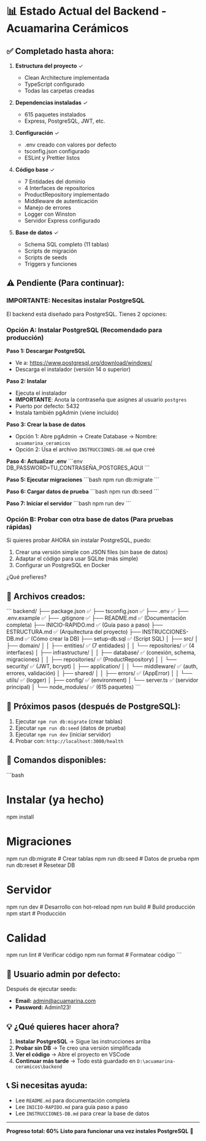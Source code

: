 # 📊 Estado Actual del Backend - Acuamarina Cerámicos

## ✅ Completado hasta ahora:

1. **Estructura del proyecto** ✓
   - Clean Architecture implementada
   - TypeScript configurado
   - Todas las carpetas creadas

2. **Dependencias instaladas** ✓
   - 615 paquetes instalados
   - Express, PostgreSQL, JWT, etc.

3. **Configuración** ✓
   - .env creado con valores por defecto
   - tsconfig.json configurado
   - ESLint y Prettier listos

4. **Código base** ✓
   - 7 Entidades del dominio
   - 4 Interfaces de repositorios
   - ProductRepository implementado
   - Middleware de autenticación
   - Manejo de errores
   - Logger con Winston
   - Servidor Express configurado

5. **Base de datos** ✓
   - Schema SQL completo (11 tablas)
   - Scripts de migración
   - Scripts de seeds
   - Triggers y funciones

## ⚠️ Pendiente (Para continuar):

### IMPORTANTE: Necesitas instalar PostgreSQL

El backend está diseñado para PostgreSQL. Tienes 2 opciones:

### Opción A: Instalar PostgreSQL (Recomendado para producción)

**Paso 1: Descargar PostgreSQL**
- Ve a: https://www.postgresql.org/download/windows/
- Descarga el instalador (versión 14 o superior)

**Paso 2: Instalar**
- Ejecuta el instalador
- **IMPORTANTE**: Anota la contraseña que asignes al usuario `postgres`
- Puerto por defecto: 5432
- Instala también pgAdmin (viene incluido)

**Paso 3: Crear la base de datos**
- Opción 1: Abre pgAdmin → Create Database → Nombre: `acuamarina_ceramicos`
- Opción 2: Usa el archivo `INSTRUCCIONES-DB.md` que creé

**Paso 4: Actualizar .env**
\`\`\`env
DB_PASSWORD=TU_CONTRASEÑA_POSTGRES_AQUI
\`\`\`

**Paso 5: Ejecutar migraciones**
\`\`\`bash
npm run db:migrate
\`\`\`

**Paso 6: Cargar datos de prueba**
\`\`\`bash
npm run db:seed
\`\`\`

**Paso 7: Iniciar el servidor**
\`\`\`bash
npm run dev
\`\`\`

### Opción B: Probar con otra base de datos (Para pruebas rápidas)

Si quieres probar AHORA sin instalar PostgreSQL, puedo:
1. Crear una versión simple con JSON files (sin base de datos)
2. Adaptar el código para usar SQLite (más simple)
3. Configurar un PostgreSQL en Docker

¿Qué prefieres?

## 📁 Archivos creados:

\`\`\`
backend/
├── package.json          ✅
├── tsconfig.json         ✅
├── .env                  ✅
├── .env.example          ✅
├── .gitignore            ✅
├── README.md             ✅ (Documentación completa)
├── INICIO-RAPIDO.md      ✅ (Guía paso a paso)
├── ESTRUCTURA.md         ✅ (Arquitectura del proyecto)
├── INSTRUCCIONES-DB.md   ✅ (Cómo crear la DB)
├── setup-db.sql          ✅ (Script SQL)
│
├── src/
│   ├── domain/
│   │   ├── entities/     ✅ (7 entidades)
│   │   └── repositories/ ✅ (4 interfaces)
│   ├── infrastructure/
│   │   ├── database/     ✅ (conexión, schema, migraciones)
│   │   ├── repositories/ ✅ (ProductRepository)
│   │   └── security/     ✅ (JWT, bcrypt)
│   ├── application/
│   │   └── middleware/   ✅ (auth, errores, validación)
│   ├── shared/
│   │   ├── errors/       ✅ (AppError)
│   │   └── utils/        ✅ (logger)
│   ├── config/           ✅ (environment)
│   └── server.ts         ✅ (servidor principal)
│
└── node_modules/         ✅ (615 paquetes)
\`\`\`

## 🎯 Próximos pasos (después de PostgreSQL):

1. Ejecutar `npm run db:migrate` (crear tablas)
2. Ejecutar `npm run db:seed` (datos de prueba)
3. Ejecutar `npm run dev` (iniciar servidor)
4. Probar con: `http://localhost:3000/health`

## 🔧 Comandos disponibles:

\`\`\`bash
# Instalar (ya hecho)
npm install

# Migraciones
npm run db:migrate    # Crear tablas
npm run db:seed       # Datos de prueba
npm run db:reset      # Resetear DB

# Servidor
npm run dev           # Desarrollo con hot-reload
npm run build         # Build producción
npm start             # Producción

# Calidad
npm run lint          # Verificar código
npm run format        # Formatear código
\`\`\`

## 📝 Usuario admin por defecto:

Después de ejecutar seeds:
- **Email:** admin@acuamarina.com
- **Password:** Admin123!

## 💡 ¿Qué quieres hacer ahora?

1. **Instalar PostgreSQL** → Sigue las instrucciones arriba
2. **Probar sin DB** → Te creo una versión simplificada
3. **Ver el código** → Abre el proyecto en VSCode
4. **Continuar más tarde** → Todo está guardado en `D:\acuamarina-ceramicos\backend`

## 📞 Si necesitas ayuda:

- Lee `README.md` para documentación completa
- Lee `INICIO-RAPIDO.md` para guía paso a paso
- Lee `INSTRUCCIONES-DB.md` para crear la base de datos

---

**Progreso total: 60%**
**Listo para funcionar una vez instales PostgreSQL** 🚀
